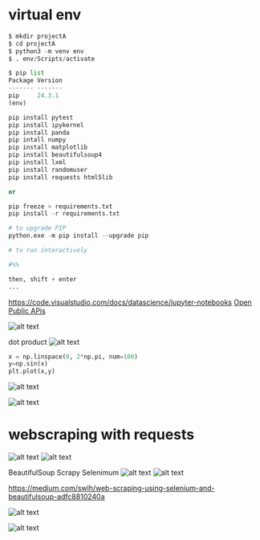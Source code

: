 # virtual env

```python
$ mkdir projectA
$ cd projectA
$ python3 -m venv env
$ . env/Scripts/activate

$ pip list
Package Version
------- -------
pip     24.3.1
(env)

pip install pytest
pip install ipykernel
pip install panda
pip intall numpy
pip install matplotlib
pip install beautifulsoup4
pip install lxml
pip install randomuser
pip install requests html5lib 

or 

pip freeze > requirements.txt 
pip install -r requirements.txt

# to upgrade PIP
python.exe -m pip install --upgrade pip

# to run interactively

#%%

then, shift + enter
...
```

https://code.visualstudio.com/docs/datascience/jupyter-notebooks
[Open Public APis](https://mixedanalytics.com/blog/list-actually-free-open-no-auth-needed-apis/)

![alt text](image.png)

dot product
![alt text](image-1.png)

```python
x = np.linspace(0, 2*np.pi, num=100)
y=np.sin(x)
plt.plot(x,y)
```
![alt text](image-2.png)

![alt text](image-3.png)


# webscraping with requests
![alt text](image-5.png)
![alt text](image-4.png)

BeautifulSoup
Scrapy
Selenimum
![alt text](image-7.png)
![alt text](image-6.png)

https://medium.com/swlh/web-scraping-using-selenium-and-beautifulsoup-adfc8810240a

![alt text](image-8.png)

![alt text](image-9.png)